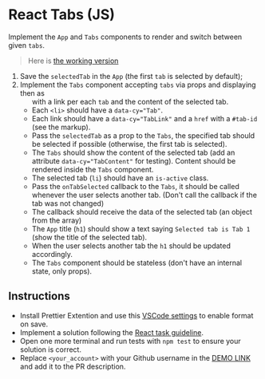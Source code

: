 # React Tabs (JS)

Implement the `App` and `Tabs` components to render and switch between given `tabs`.

> Here is [the working version](https://mate-academy.github.io/react_tabs)

1. Save the `selectedTab` in the `App` (the first `tab` is selected by default);
1. Implement the `Tabs` component accepting `tabs` via props and displaying then as <ul> with a link per each `tab` and the content of the selected tab.
1. Each `<li>` should have a `data-cy="Tab"`.
1. Each link should have a `data-cy="TabLink"` and a `href` with a `#tab-id` (see the markup).
1. Pass the `selectedTab` as a prop to the `Tabs`, the specified tab should be selected if possible
  (otherwise, the first tab is selected).
1. The `Tabs` should show the content of the selected tab (add an attribute `data-cy="TabContent"` for testing). Content should be rendered inside the `Tabs` component.
1. The selected tab (`li`) should have an `is-active` class.
1. Pass the `onTabSelected` callback to the `Tabs`, it should be called whenever the user selects another tab.
   (Don't call the callback if the tab was not changed)
1. The callback should receive the data of the selected tab (an object from the array)
1. The `App` title (`h1`) should show a text saying `Selected tab is Tab 1` (show the title of the selected tab).
1. When the user selects another tab the `h1` should be updated accordingly.
1. The `Tabs` component should be stateless (don't have an internal state, only props).

## Instructions

- Install Prettier Extention and use this [VSCode settings](https://mate-academy.github.io/fe-program/tools/vscode/settings.json) to enable format on save.
- Implement a solution following the [React task guideline](https://github.com/mate-academy/react_task-guideline#react-tasks-guideline).
- Open one more terminal and run tests with `npm test` to ensure your solution is correct.
- Replace `<your_account>` with your Github username in the [DEMO LINK](https://KhomichYehor.github.io/react_tabs-js/) and add it to the PR description.
